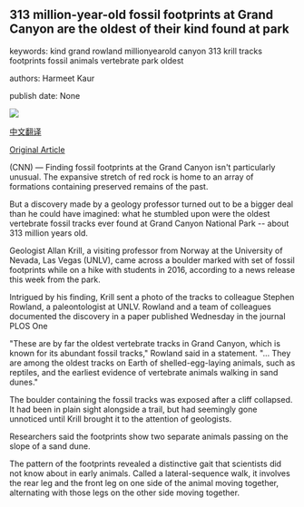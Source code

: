 ## 313 million-year-old fossil footprints at Grand Canyon are the oldest of their kind found at park

keywords: kind grand rowland millionyearold canyon 313 krill tracks footprints fossil animals vertebrate park oldest

authors: Harmeet Kaur

publish date: None

![](https://cdn.cnn.com/cnnnext/dam/assets/200820164516-oldest-fossil-tracks-grand-canyon-super-tease.jpg)

[中文翻译](313%20million-year-old%20fossil%20footprints%20at%20Grand%20Canyon%20are%20the%20oldest%20of%20their%20kind%20found%20at%20park_zh.md)

[Original Article](https://edition.cnn.com/travel/article/grand-canyon-cliff-collapse-fossil-footprints-scn-trnd/index.html)

(CNN) — Finding fossil footprints at the Grand Canyon isn't particularly unusual. The expansive stretch of red rock is home to an array of formations containing preserved remains of the past.

But a discovery made by a geology professor turned out to be a bigger deal than he could have imagined: what he stumbled upon were the oldest vertebrate fossil tracks ever found at Grand Canyon National Park -- about 313 million years old.

Geologist Allan Krill, a visiting professor from Norway at the University of Nevada, Las Vegas (UNLV), came across a boulder marked with set of fossil footprints while on a hike with students in 2016, according to a news release this week from the park.

Intrigued by his finding, Krill sent a photo of the tracks to colleague Stephen Rowland, a paleontologist at UNLV. Rowland and a team of colleagues documented the discovery in a paper published Wednesday in the journal PLOS One

"These are by far the oldest vertebrate tracks in Grand Canyon, which is known for its abundant fossil tracks," Rowland said in a statement. "... They are among the oldest tracks on Earth of shelled-egg-laying animals, such as reptiles, and the earliest evidence of vertebrate animals walking in sand dunes."

The boulder containing the fossil tracks was exposed after a cliff collapsed. It had been in plain sight alongside a trail, but had seemingly gone unnoticed until Krill brought it to the attention of geologists.

Researchers said the footprints show two separate animals passing on the slope of a sand dune.

The pattern of the footprints revealed a distinctive gait that scientists did not know about in early animals. Called a lateral-sequence walk, it involves the rear leg and the front leg on one side of the animal moving together, alternating with those legs on the other side moving together.